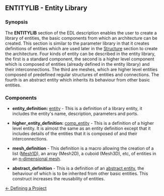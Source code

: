 ## ENTITYLIB - Entity Library

### Synopsis

The **ENTITYLIB** section of the EDL description enables the user to create a library of entities, the basic components from which an architecture can be created. This section is similar to the parameter library in that it creates definitions of entities which are used later in the [Structure](<https://github.com/HASE-Group/Documents/blob/main/structure.md>) section to create the architecture. Four kinds of entity can be described in the entity library, the first is a standard component, the second is a higher level component which is composed of entities (already defined in the entity library) and their interconnections. The third are meshes, which are higher level entities composed of predefined regular structures of entities and connections. The fourth is an abstract entity which inherits its behaviour from other basic entities.

### Components

- **entity\_definition:** [entity](<entity.md>) -  This is a definition of a library entity, it includes the entity's  name, description, parameters and ports.

- **higher\_entity\_definition:** [comp\_entity](<compentity.md>) - This is a definition of a higher level entity. It is almost the same as an entity definition except that it includes details of the entities that it is composed of and their interconnections.

- **mesh\_definition** - This definition is a macro allowing the creation of a list ([Mesh1D](<mesh1.md>)), an array (Mesh2D), a cuboid (Mesh3D), etc, of entities in an 
[n-dimensional mesh](<meshn.md>).

- **abstract\_definition** - This is a definition of an [abstract entity](abstract.md>), the behaviour of which is to be inherited from other basic entities. This construct increases the reusability of entities.

[<- Defining a Project](<project.md>)
